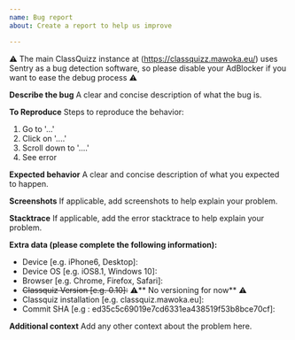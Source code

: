 ```yaml
---
name: Bug report
about: Create a report to help us improve

---
```

⚠️ The main ClassQuizz instance at (https://classquizz.mawoka.eu/) uses Sentry as a bug detection software, so please disable your AdBlocker if you want to ease the debug process ⚠️

**Describe the bug**
A clear and concise description of what the bug is.

**To Reproduce**
Steps to reproduce the behavior:
1. Go to '...'
2. Click on '....'
3. Scroll down to '....'
4. See error

**Expected behavior**
A clear and concise description of what you expected to happen.

**Screenshots**
If applicable, add screenshots to help explain your problem.

**Stacktrace**
If applicable, add the error stacktrace to help explain your problem.

**Extra data (please complete the following information):**
 - Device [e.g. iPhone6, Desktop]:
 - Device OS [e.g. iOS8.1, Windows 10]:
 - Browser [e.g. Chrome, Firefox, Safari]:
 - ~~Classquiz Version [e.g. 0.10]:~~  :warning:** No versioning for now** :warning:
 - Classquiz installation [e.g. classquiz.mawoka.eu]:
 - Commit SHA [e.g : ed35c5c69019e7cd6331ea438519f53b8bce70cf]: 

**Additional context**
Add any other context about the problem here.
